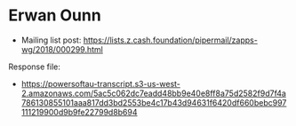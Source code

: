 # Erwan Ounn

* Mailing list post: <https://lists.z.cash.foundation/pipermail/zapps-wg/2018/000299.html>

Response file:

* <https://powersoftau-transcript.s3-us-west-2.amazonaws.com/5ac5c062dc7eadd48bb9e40e8ff8a75d2582f9d7f4a786130855101aaa817dd3bd2553be4c17b43d94631f6420df660bebc997111219900d9b9fe22799d8b694>
